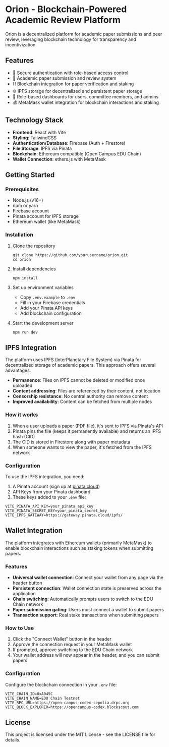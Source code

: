 # Orion - Blockchain-Powered Academic Review Platform

Orion is a decentralized platform for academic paper submissions and peer review, leveraging blockchain technology for transparency and incentivization.

## Features

- 🔐 Secure authentication with role-based access control
- 📄 Academic paper submission and review system
- ⛓️ Blockchain integration for paper verification and staking
- 🌐 IPFS storage for decentralized and persistent paper storage
- 👥 Role-based dashboards for users, committee members, and admins
- 💰 MetaMask wallet integration for blockchain interactions and staking

## Technology Stack

- **Frontend**: React with Vite
- **Styling**: TailwindCSS
- **Authentication/Database**: Firebase (Auth + Firestore)
- **File Storage**: IPFS via Pinata
- **Blockchain**: Ethereum compatible (Open Campus EDU Chain)
- **Wallet Connection**: ethers.js with MetaMask

## Getting Started

### Prerequisites

- Node.js (v16+)
- npm or yarn
- Firebase account
- Pinata account for IPFS storage
- Ethereum wallet (like MetaMask)

### Installation

1. Clone the repository
   ```
   git clone https://github.com/yourusername/orion.git
   cd orion
   ```

2. Install dependencies
   ```
   npm install
   ```

3. Set up environment variables
   - Copy `.env.example` to `.env`
   - Fill in your Firebase credentials
   - Add your Pinata API keys
   - Add blockchain configuration

4. Start the development server
   ```
   npm run dev
   ```

## IPFS Integration

The platform uses IPFS (InterPlanetary File System) via Pinata for decentralized storage of academic papers. This approach offers several advantages:

- **Permanence**: Files on IPFS cannot be deleted or modified once uploaded
- **Content addressing**: Files are referenced by their content, not location
- **Censorship resistance**: No central authority can remove content
- **Improved availability**: Content can be fetched from multiple nodes

### How it works

1. When a user uploads a paper (PDF file), it's sent to IPFS via Pinata's API
2. Pinata pins the file (keeps it permanently available) and returns an IPFS hash (CID)
3. The CID is stored in Firestore along with paper metadata
4. When someone wants to view the paper, it's fetched from the IPFS network

### Configuration

To use the IPFS integration, you need:

1. A Pinata account (sign up at [pinata.cloud](https://pinata.cloud))
2. API Keys from your Pinata dashboard
3. These keys added to your `.env` file:

```
VITE_PINATA_API_KEY=your_pinata_api_key
VITE_PINATA_SECRET_KEY=your_pinata_secret_key
VITE_IPFS_GATEWAY=https://gateway.pinata.cloud/ipfs/
```

## Wallet Integration

The platform integrates with Ethereum wallets (primarily MetaMask) to enable blockchain interactions such as staking tokens when submitting papers.

### Features

- **Universal wallet connection**: Connect your wallet from any page via the header button
- **Persistent connection**: Wallet connection state is preserved across the application
- **Chain switching**: Automatically prompts users to switch to the EDU Chain network
- **Paper submission gating**: Users must connect a wallet to submit papers
- **Transaction support**: Real stake transactions when submitting papers

### How to Use

1. Click the "Connect Wallet" button in the header
2. Approve the connection request in your MetaMask wallet
3. If prompted, approve switching to the EDU Chain network
4. Your wallet address will now appear in the header, and you can submit papers

### Configuration

Configure the blockchain connection in your `.env` file:

```
VITE_CHAIN_ID=0xA045C
VITE_CHAIN_NAME=EDU Chain Testnet
VITE_RPC_URL=https://open-campus-codex-sepolia.drpc.org
VITE_BLOCK_EXPLORER=https://opencampus-codex.blockscout.com
```

## License

This project is licensed under the MIT License - see the LICENSE file for details.
